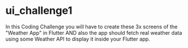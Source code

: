 # ui_challenge1
In this Coding Challenge you will have to create these 3x screens of the "Weather App" in Flutter AND also the app should fetch real weather data using some Weather API to display it inside your Flutter app.
